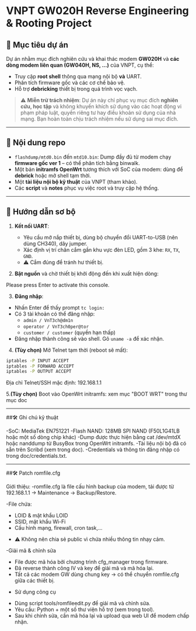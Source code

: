 # VNPT GW020H Reverse Engineering & Rooting Project

## 📌 Mục tiêu dự án

Dự án nhằm mục đích nghiên cứu và khai thác modem **GW020H** và **các dòng modem liên quan (GW040H, NS, ...)** của VNPT, cụ thể:

- Truy cập **root shell** thông qua mạng nội bộ **và** UART.
- Phân tích firmware gốc và các cơ chế bảo vệ.
- Hỗ trợ **debricking** thiết bị trong quá trình vọc vạch.

> ⚠️ **Miễn trừ trách nhiệm**: Dự án này chỉ phục vụ mục đích **nghiên cứu, học tập** và không khuyến khích sử dụng vào các hoạt động vi phạm pháp luật, quyền riêng tư hay điều khoản sử dụng của nhà mạng. Bạn hoàn toàn chịu trách nhiệm nếu sử dụng sai mục đích.

---

## 📂 Nội dung repo

- `flashdump/mtd0.bin` đến `mtd10.bin`: Dump đầy đủ từ modem chạy **firmware gốc ver 1** – có thể phân tích bằng binwalk.
- Một bản **initramfs OpenWrt** tương thích với SoC của modem: dùng để **debrick** hoặc mở shell tạm thời.
- Một **tài liệu nội bộ kỹ thuật** của VNPT (tham khảo).
- Các **script** và **notes** phục vụ việc root và truy cập hệ thống.

---

## 🔧 Hướng dẫn sơ bộ

1. **Kết nối UART**:
   - Yêu cầu mở nắp thiết bị, dùng bộ chuyển đổi UART-to-USB (nên dùng CH340), dây jumper.
   - Xác định vị trí chân cắm gần khu vực đèn LED, gồm 3 khe: `RX`, `TX`, `GND`.
   - ⚠️ Cắm đúng để tránh hư thiết bị.

2. **Bật nguồn** và chờ thiết bị khởi động đến khi xuất hiện dòng:

Please press Enter to activate this console.

3. **Đăng nhập**:
- Nhấn Enter để thấy prompt `tc login:`
- Có 3 tài khoản có thể đăng nhập:
  - `admin / VnT3ch@dm1n`
  - `operator / VnT3ch0per@tor`
  - `customer / customer` (quyền hạn thấp)
- Đăng nhập thành công sẽ vào shell. Gõ `uname -a` để xác nhận.

4. **(Tùy chọn)** Mở Telnet tạm thời (reboot sẽ mất):
```sh
iptables -P INPUT ACCEPT
iptables -P FORWARD ACCEPT
iptables -P OUTPUT ACCEPT
```
Địa chỉ Telnet/SSH mặc định: 192.168.1.1

5.**(Tùy chọn)** Boot vào OpenWrt initramfs: xem mục "BOOT WRT" trong thư mục doc

---

##🛠️ Ghi chú kỹ thuật

-SoC: MediaTek EN751221
-Flash NAND: 128MB SPI NAND (F50L1G41LB hoặc một số dòng chip khác)
-Dump được thực hiện bằng cat /dev/mtdX hoặc nanddump từ BusyBox trong OpenWrt initramfs.
-Tài liệu nội bộ đã có sẵn trên Scribd (xem trong doc).
-Credentials và thông tin đăng nhập có trong doc/credentials.txt.

---

##🛠️ Patch romfile.cfg

Giới thiệu:
-romfile.cfg là file cấu hình backup của modem, tải được từ 192.168.1.1 → Maintenance → Backup/Restore.


-File chứa:
+ LOID & mật khẩu LOID
+ SSID, mật khẩu Wi-Fi
+ Cấu hình mạng, firewall, cron task,...
  
- ⚠️ Không nên chia sẻ public vì chứa nhiều thông tin nhạy cảm.
  
-Giải mã & chỉnh sửa
+ File được mã hóa bởi chương trình cfg_manager trong firmware.
+ Đã reverse thành công IV và key để giải mã và mã hóa lại.
+ Tất cả các modem GW dùng chung key → có thể chuyển romfile.cfg giữa các thiết bị.

 - Sử dụng công cụ
+ Dùng script tools/romfileedit.py để giải mã và chỉnh sửa.
+ Yêu cầu: Python + một số thư viện hỗ trợ (xem trong tool).
+ Sau khi chỉnh sửa, cần mã hóa lại và upload qua web UI để modem chấp nhận.




